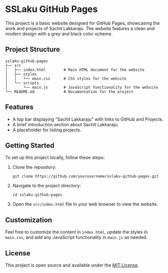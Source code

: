 # SSLaku GitHub Pages

This project is a basic website designed for GitHub Pages, showcasing the work and projects of Sachit Lakkaraju. The website features a clean and modern design with a grey and black color scheme.

## Project Structure

```
sslaku-github-pages
├── src
│   ├── index.html        # Main HTML document for the website
│   ├── styles
│   │   └── main.css      # CSS styles for the website
│   └── scripts
│       └── main.js       # JavaScript functionality for the website
└── README.md             # Documentation for the project
```

## Features

- A top bar displaying "Sachit Lakkaraju" with links to GitHub and Projects.
- A brief introduction section about Sachit Lakkaraju.
- A placeholder for listing projects.

## Getting Started

To set up this project locally, follow these steps:

1. Clone the repository:
   ```
   git clone https://github.com/yourusername/sslaku-github-pages.git
   ```

2. Navigate to the project directory:
   ```
   cd sslaku-github-pages
   ```

3. Open the `src/index.html` file in your web browser to view the website.

## Customization

Feel free to customize the content in `index.html`, update the styles in `main.css`, and add any JavaScript functionality in `main.js` as needed.

## License

This project is open source and available under the [MIT License](LICENSE).